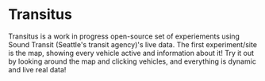 # Transitus
Transitus is a work in progress open-source set of experiements using Sound Transit (Seattle's transit agency)'s live data. The first experiment/site is the map, showing every vehicle active and information about it! Try it out by looking around the map and clicking vehicles, and everything is dynamic and live real data!

